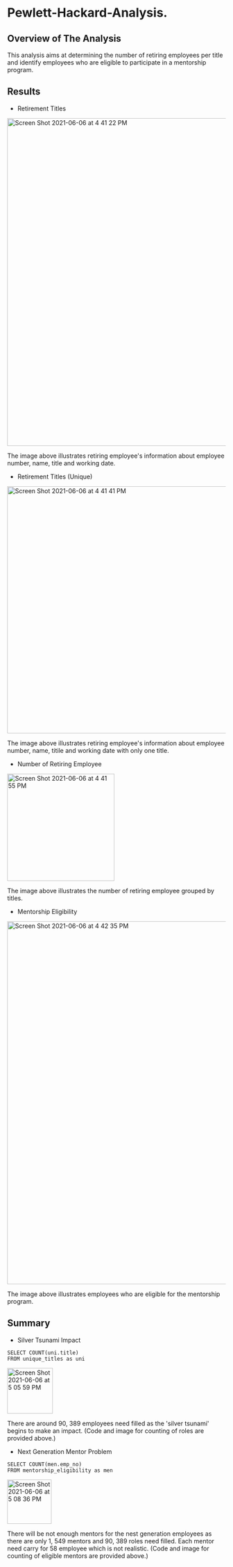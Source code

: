 # Pewlett-Hackard-Analysis.

## Overview of The Analysis
This analysis aims at determining the number of retiring employees per title and identify employees who are eligible to participate in a mentorship program.



## Results
- Retirement Titles
<img width="755" alt="Screen Shot 2021-06-06 at 4 41 22 PM" src="https://user-images.githubusercontent.com/82549066/120939555-90db4900-c6e6-11eb-9338-343ecdcce021.png">

The image above illustrates retiring employee's information about employee number, name, title and working date.

- Retirement Titles (Unique)
<img width="569" alt="Screen Shot 2021-06-06 at 4 41 41 PM" src="https://user-images.githubusercontent.com/82549066/120939690-2c6cb980-c6e7-11eb-950e-5b56e11ea457.png">

The image above illustrates retiring employee's information about employee number, name, titile and working date with only one title.

- Number of Retiring Employee
<img width="247" alt="Screen Shot 2021-06-06 at 4 41 55 PM" src="https://user-images.githubusercontent.com/82549066/120939756-81a8cb00-c6e7-11eb-8c05-641373ebf3f8.png">

The image above illustrates the number of retiring employee grouped by titles.

- Mentorship Eligibility
<img width="836" alt="Screen Shot 2021-06-06 at 4 42 35 PM" src="https://user-images.githubusercontent.com/82549066/120939782-ac931f00-c6e7-11eb-8213-d80520915f58.png">

The image above illustrates employees who are eligible for the mentorship program.



## Summary
- Silver Tsunami Impact
```
SELECT COUNT(uni.title)
FROM unique_titles as uni
```
<img width="105" alt="Screen Shot 2021-06-06 at 5 05 59 PM" src="https://user-images.githubusercontent.com/82549066/120940103-7ce51680-c6e9-11eb-8b7c-1d8f1845f5b5.png">

There are around 90, 389 employees need filled as the 'silver tsunami' begins to make an impact. (Code and image for counting of roles are provided above.)

- Next Generation Mentor Problem
```
SELECT COUNT(men.emp_no)
FROM mentorship_eligibility as men
```
<img width="102" alt="Screen Shot 2021-06-06 at 5 08 36 PM" src="https://user-images.githubusercontent.com/82549066/120940156-e1a07100-c6e9-11eb-93bd-a2e268d608dc.png">

There will be not enough mentors for the nest generation employees as there are only 1, 549 mentors and 90, 389 roles need filled. Each mentor need carry for 58 employee which is not realistic. (Code and image for counting of eligible mentors are provided above.)
